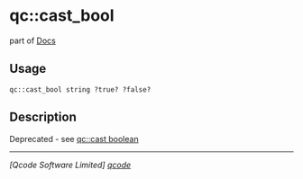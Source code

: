 qc::cast_bool
=============

part of [Docs](../index.md)

Usage
-----
`qc::cast_bool string ?true? ?false?`

Description
-----------
Deprecated - see [qc::cast boolean]

----------------------------------
*[Qcode Software Limited] [qcode]*

[qcode]: http://www.qcode.co.uk "Qcode Software"
[qc::cast boolean]: cast-boolean.md